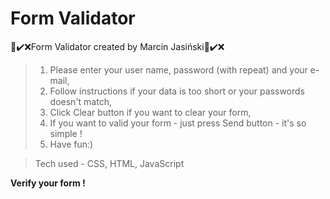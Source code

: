 # Form Validator

📝✔️❌Form Validator created by Marcin Jasiński📝✔️❌

>1. Please enter your user name, password (with repeat) and your e-mail,
>2. Follow instructions if your data is too short or your passwords doesn't match,
>3. Click Clear button if you want to clear your form,
>4. If you want to valid your form - just press Send button - it's so simple !
>5. Have fun:)

> Tech used -  CSS, HTML, JavaScript

<b>Verify your form !</b>
